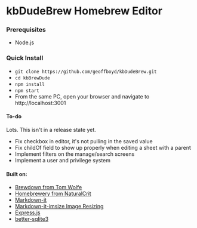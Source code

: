# kbDudeBrew Homebrew Editor

### Prerequisites
- Node.js

### Quick Install
- `git clone https://github.com/geoffboyd/kbDudeBrew.git`
- `cd kbBrewDude`
- `npm install`
- `npm start`
- From the same PC, open your browser and navigate to http://localhost:3001

#### To-do
Lots. This isn't in a release state yet.
- Fix checkbox in editor, it's not pulling in the saved value
- Fix childOf field to show up properly when editing a sheet with a parent
- Implement filters on the manage/search screens
- Implement a user and privilege system

#### Built on:
- [Brewdown from Tom Wolfe](https://github.com/tom-wolfe/brewdown)
- [Homebrewery from NaturalCrit](https://github.com/naturalcrit/homebrewery)
- [Markdown-it](https://github.com/markdown-it/markdown-it)
- [Markdown-it-imsize Image Resizing](https://github.com/tatsy/markdown-it-imsize)
- [Express.js](https://github.com/expressjs/express)
- [better-sqlite3](https://github.com/WiseLibs/better-sqlite3)